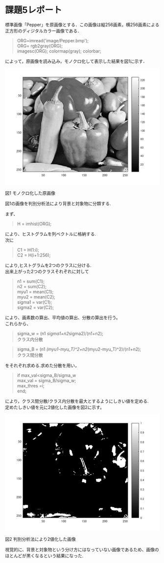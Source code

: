 # 課題5レポート

標準画像「Pepper」を原画像とする．この画像は縦256画素，横256画素による正方形のディジタルカラー画像である．

> ORG=imread('image/Pepper.bmp');  
> ORG= rgb2gray(ORG);  
> imagesc(ORG); colormap(gray); colorbar;

によって，原画像を読み込み，モノクロ化して表示した結果を図1に示す．

![モノクロ化した原画像](https://github.com/Shalter774/lecture_image_processing/blob/master/work04_res/0_mono.png)  

図1 モノクロ化した原画像

図1の画像を判別分析法により背景と対象物に分類する.

まず、

> H = imhist(ORG);

により、ヒストグラムを列ベクトルに格納する.  
次に

> C1 = H(1:i);  
> C2 = H(i+1:256);

により,ヒストグラムを2つのクラスに分ける.  
出来上がった2つのクラスそれぞれに対して

> n1 = sum(C1);  
> n2 = sum(C2);  
> myu1 = mean(C1);  
> myu2 = mean(C2);  
> sigma1 = var(C1);  
> sigma2 = var(C2);

により、画素数の算出、平均値の算出、分散の算出を行う。  
これらから、

> sigma_w = (n1 *sigma1+n2*sigma2)/(n1+n2);  
クラス内分散

> sigma_B = (n1 *(myu1-myu_T)^2+n2*(myu2-myu_T)^2)/(n1+n2);  
クラス間分散

をそれぞれ求める.求めた分散を用い，

> if max_val<sigma_B/sigma_w  
> max_val = sigma_B/sigma_w;  
> max_thres =i;  
> end;

により，クラス間分散/クラス内分散を最大とするようにしきい値を定める.  
定めたしきい値を元に2値化した画像を図2に示す。

![判別分析法](https://github.com/Shalter774/lecture_image_processing/blob/master/work05_res/1.png)  

図2 判別分析法により2値化した画像

視覚的に、背景と対象物という分け方にはなっていない画像であるため、画像のほとんどが黒くなるという結果になった.

